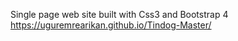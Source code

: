 Single page web site built with Css3 and Bootstrap 4
https://uguremrearikan.github.io/Tindog-Master/
